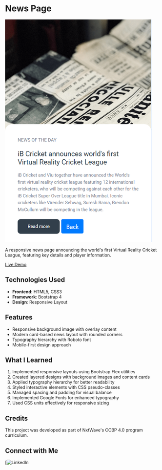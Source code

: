 # News Page

![News Page Preview](https://github.com/SouravKumarYadav/News-Page/blob/main/News%20Page.png)

A responsive news page announcing the world's first Virtual Reality Cricket League, featuring key details and player information.

[Live Demo](https://souravkumaryadav.github.io/News-Page/)

## Technologies Used
- **Frontend**: HTML5, CSS3
- **Framework**: Bootstrap 4
- **Design**: Responsive Layout

## Features
- Responsive background image with overlay content
- Modern card-based news layout with rounded corners
- Typography hierarchy with Roboto font
- Mobile-first design approach

## What I Learned
1. Implemented responsive layouts using Bootstrap Flex utilities
2. Created layered designs with background images and content cards
3. Applied typography hierarchy for better readability
4. Styled interactive elements with CSS pseudo-classes
5. Managed spacing and padding for visual balance
6. Implemented Google Fonts for enhanced typography
7. Used CSS units effectively for responsive sizing

## Credits
This project was developed as part of NxtWave's CCBP 4.0 program curriculum.

## Connect with Me
[![LinkedIn]()
